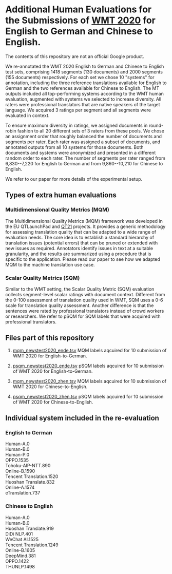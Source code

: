 # Additional Human Evaluations for the Submissions of [WMT 2020](http://www.statmt.org/wmt20/) for English to German and Chinese to English.

The contents of this repository are not an official Google product.

We re-annotated the WMT 2020 English to German and Chinese to English test sets, comprising 1418 segments (130 documents) and 2000 segments (155 documents) respectively. For each set we chose 10 "systems" for annotation, including the three reference translations available for English to German and the two references available for Chinese to English. The MT outputs included all top-performing systems according to the WMT human evaluation, augmented with systems we selected to increase diversity. All raters were professional translators that are native speakers of the target language. We acquired 3 ratings per segment and all segments were evaluated in context.

To ensure maximum diversity in ratings, we assigned documents in round-robin fashion to all 20 different sets of 3 raters from these pools. We chose an assignment order that roughly balanced the number of documents and segments per rater. Each rater was assigned a subset of documents, and annotated outputs from all 10 systems for those documents. Both documents and systems were anonymized and presented in a different random order to each rater. The number of segments per rater ranged from 6,830--7,220 for English to German and from 9,860--10,210 for Chinese to English.

We refer to our paper for more details of the experimental setup.

## Types of extra human evaluations ##
### Multidimensional Quality Metrics (MQM) ###
The Multidimensional Quality Metrics (MQM) framework was developed in the EU QTLaunchPad and [QT21](www.qt21.eu) projects.
It provides a generic methodology for assessing translation quality that can be adapted to a wide range of evaluation needs. The core idea is to establish a standard hierarchy of translation issues (potential errors) that can be pruned or extended with new issues as required. Annotators identify issues in text at a suitable granularity, and the results are summarized using a procedure that is specific to the application. Please read our paper to see how we adapted MQM to the machine translation use case.

### Scalar Quality Metrics (SQM) ###
Similar to the WMT setting, the Scalar Quality Metric (SQM) evaluation collects segment-level scalar ratings with document context. Different from the 0-100 assessment of translation quality used in WMT, SQM uses a 0-6 scale for
translation quality assessment. Another difference is that the sentences were rated by professional translators instead of crowd workers or researchers. We refer to pSQM for SQM labels that were acquired with professional translators.


## Files part of this repository ##

1. [mqm_newstest2020_ende.tsv](ende/mqm_newstest2020_ende.tsv) MQM labels aqcuired for 10 submission of WMT 2020 for English-to-German.

2. [psqm_newstest2020_ende.tsv](ende/psqm_newstest2020_ende.tsv) pSQM labels aqcuired for 10 submission of WMT 2020 for English-to-German.

3. [mqm_newstest2020_zhen.tsv](zhen/mqm_newstest2020_zhen.tsv) MQM labels aqcuired for 10 submission of WMT 2020 for Chinese-to-English.

4. [psqm_newstest2020_zhen.tsv](zhen/psqm_newstest2020_zhen.tsv) pSQM labels aqcuired for 10 submission of WMT 2020 for Chinese-to-English.


## Individual system included in the re-evaluation ##

### English to German ###
Human-A.0\
Human-B.0\
Human-P.0\
OPPO.1535\
Tohoku-AIP-NTT.890\
Online-B.1590\
Tencent Translation.1520\
Huoshan Translate.832\
Online-A.1574\
eTranslation.737

### Chinese to English ###
Human-A.0\
Human-B.0\
Huoshan Translate.919\
DiDi NLP.401\
WeChat AI.1525\
Tencent Translation.1249\
Online-B.1605\
DeepMind.381\
OPPO.1422\
THUNLP.1498

